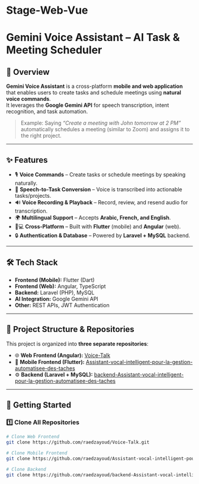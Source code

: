 # Stage-Web-Vue

# Gemini Voice Assistant – AI Task & Meeting Scheduler  

## 📌 Overview  
**Gemini Voice Assistant** is a cross-platform **mobile and web application** that enables users to create tasks and schedule meetings using **natural voice commands**.  
It leverages the **Google Gemini API** for speech transcription, intent recognition, and task automation.  

> Example: Saying _“Create a meeting with John tomorrow at 2 PM”_ automatically schedules a meeting (similar to Zoom) and assigns it to the right project.  

---

## ✨ Features  
- 🎙 **Voice Commands** – Create tasks or schedule meetings by speaking naturally.  
- 📝 **Speech-to-Task Conversion** – Voice is transcribed into actionable tasks/projects.  
- 🔊 **Voice Recording & Playback** – Record, review, and resend audio for transcription.  
- 🌍 **Multilingual Support** – Accepts **Arabic, French, and English**.  
- 📱💻 **Cross-Platform** – Built with **Flutter** (mobile) and **Angular** (web).  
- 🔒 **Authentication & Database** – Powered by **Laravel + MySQL** backend.  

---

## 🛠️ Tech Stack  
- **Frontend (Mobile):** Flutter (Dart)  
- **Frontend (Web):** Angular, TypeScript  
- **Backend:** Laravel (PHP), MySQL  
- **AI Integration:** Google Gemini API  
- **Other:** REST APIs, JWT Authentication  

---

## 📂 Project Structure & Repositories  

This project is organized into **three separate repositories**:  

- 🌐 **Web Frontend (Angular):** [Voice-Talk](https://github.com/raedzayoud/Voice-Talk)  
- 📱 **Mobile Frontend (Flutter):** [Assistant-vocal-intelligent-pour-la-gestion-automatisee-des-taches](https://github.com/raedzayoud/Assistant-vocal-intelligent-pour-la-gestion-automatisee-des-taches)  
- ⚙️ **Backend (Laravel + MySQL):** [backend-Assistant-vocal-intelligent-pour-la-gestion-automatisee-des-taches](https://github.com/raedzayoud/backend-Assistant-vocal-intelligent-pour-la-gestion-automatisee-des-taches)  

---

## 🚀 Getting Started  

### 1️⃣ Clone All Repositories  
```bash
# Clone Web Frontend
git clone https://github.com/raedzayoud/Voice-Talk.git

# Clone Mobile Frontend
git clone https://github.com/raedzayoud/Assistant-vocal-intelligent-pour-la-gestion-automatisee-des-taches.git

# Clone Backend
git clone https://github.com/raedzayoud/backend-Assistant-vocal-intelligent-pour-la-gestion-automatisee-des-taches.git

